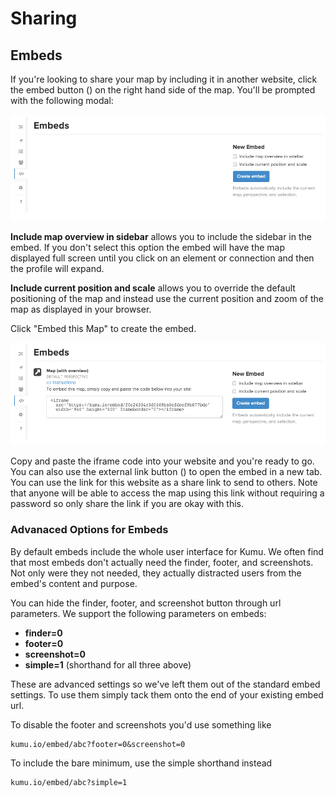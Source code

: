 # Sharing

## Embeds

If you're looking to share your map by including it in another website, click the embed button (<i class="fa fa-code"></i>) on the right hand side of the map. You'll be prompted with the following modal:

<img class="img-responsive" src="/images/embed-modal.png" />

**Include map overview in sidebar** allows you to include the sidebar in the embed. If you don't select this option the embed will have the map displayed full screen until you click on an element or connection and then the profile will expand.

**Include current position and scale** allows you to override the default positioning of the map and instead use the current position and zoom of the map as displayed in your browser.

Click "Embed this Map" to create the embed.

<img class="img-responsive" src="/images/embed-modal-created.png" />

Copy and paste the iframe code into your website and you're ready to go. You can also use the external link button (<i class="fa fa-external-link-square"></i>) to open the embed in a new tab. You can use the link for this website as a share link to send to others. Note that anyone will be able to access the map using this link without requiring a password so only share the link if you are okay with this.

### Advanaced Options for Embeds

By default embeds include the whole user interface for Kumu. We often find that most embeds don't actually need the finder, footer, and screenshots. Not only were they not needed, they actually distracted users from the embed's content and purpose.

You can hide the finder, footer, and screenshot button through url parameters. We support the following parameters on embeds:

* **finder=0**
* **footer=0**
* **screenshot=0**
* **simple=1** (shorthand for all three above)

These are advanced settings so we've left them out of the standard embed settings. To use them simply tack them onto the end of your existing embed url.

To disable the footer and screenshots you'd use something like
```
kumu.io/embed/abc?footer=0&screenshot=0
```

To include the bare minimum, use the simple shorthand instead
```
kumu.io/embed/abc?simple=1
```
